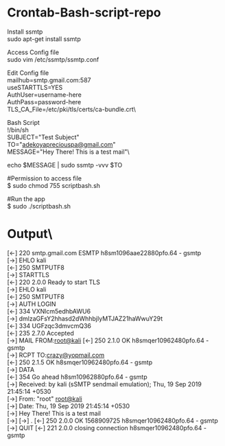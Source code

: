 # Crontab-Bash-script-repo
Install ssmtp\
sudo apt-get install ssmtp

Access Config file\
sudo vim /etc/ssmtp/ssmtp.conf

Edit Config file\
mailhub=smtp.gmail.com:587\
useSTARTTLS=YES\
AuthUser=username-here\
AuthPass=password-here\
TLS_CA_File=/etc/pki/tls/certs/ca-bundle.crt\

Bash Script\
!/bin/sh\
SUBJECT="Test Subject"\
TO="adekoyapreciouspa@gmail.com"\
MESSAGE="Hey There! This is a test mail"\

echo $MESSAGE | sudo ssmtp -vvv $TO

#Permission to access file\
$ sudo chmod 755 scriptbash.sh 

#Run the app\
$ sudo ./scriptbash.sh

# Output\
[<-] 220 smtp.gmail.com ESMTP h8sm1096aae22880pfo.64 - gsmtp\
[->] EHLO kali\
[<-] 250 SMTPUTF8\
[->] STARTTLS\
[<-] 220 2.0.0 Ready to start TLS\
[->] EHLO kali\
[<-] 250 SMTPUTF8\
[->] AUTH LOGIN\
[<-] 334 VXNlcm5edhbAWU6\
[->] dmlzaGFsY2hhasd2dWhhbjIyMTJAZ21haWwuY29t\
[<-] 334 UGFzqc3dmvcmQ36\
[<-] 235 2.7.0 Accepted\
[->] MAIL FROM:<root@kali>
[<-] 250 2.1.0 OK h8smqer10962480pfo.64 - gsmtp\
[->] RCPT TO:<crazy@yopmail.com>\
[<-] 250 2.1.5 OK h8smqer10962480pfo.64 - gsmtp\
[->] DATA\
[<-] 354  Go ahead h8sm10962880pfo.64 - gsmtp\
[->] Received: by kali (sSMTP sendmail emulation); Thu, 19 Sep 2019 21:45:14 +0530\
[->] From: "root" <root@kali>\
[->] Date: Thu, 19 Sep 2019 21:45:14 +0530\
[->] Hey There! This is a test mail\
[->] 
[->] .
[<-] 250 2.0.0 OK  1568909725 h8smqer10962480pfo.64 - gsmtp
[->] QUIT
[<-] 221 2.0.0 closing connection h8smqer10962480pfo.64 - gsmtp

